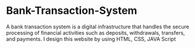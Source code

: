 # Bank-Transaction-System
A bank transaction system is a digital infrastructure that handles the secure processing of financial activities such as deposits, withdrawals, transfers, and payments. I design this website by using HTML, CSS, JAVA Script

